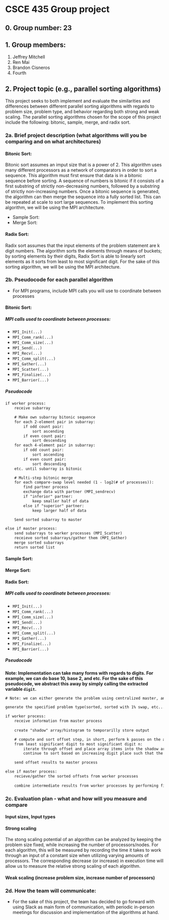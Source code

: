 # CSCE 435 Group project

## 0. Group number: 23

## 1. Group members:
1. Jeffrey Mitchell
2. Ren Mai
3. Brandon Cisneros
4. Fourth

## 2. Project topic (e.g., parallel sorting algorithms)
This project seeks to both implement and evaluate the similarities and differences between different parallel sorting algorithms with regards to problem size, problem type, and behavior regarding both strong and weak scaling. The parallel sorting algorithms chosen for the scope of this project include the following: bitonic, sample, merge, and radix sort.

### 2a. Brief project description (what algorithms will you be comparing and on what architectures)

#### Bitonic Sort:
Bitonic sort assumes an imput size that is a power of 2. This algorithm uses many different processors as a network of comparators in order to sort a sequence. This algorithm must first ensure that data is in a bitonic sequence before sorting. A sequence of numbers is bitonic if it consists of a first substring of strictly non-decreasing numbers, followed by a substring of strictly non-increasing numbers. Once a bitonic sequence is generated, the algorithm can then merge the sequence into a fully sorted list. This can be repeated at scale to sort large sequences. To implement this sorting algorithm, we will be using the MPI architecture.
- Sample Sort:
- Merge Sort:
#### Radix Sort:
Radix sort assumes that the input elements of the problem statement are k digit numbers. The algorithm sorts the elements through means of buckets; by sorting elements by their digits, Radix Sort is able to linearly sort elements as it sorts from least to most significant digit. For the sake of this sorting algorithm, we will be using the MPI architecture.



### 2b. Pseudocode for each parallel algorithm
- For MPI programs, include MPI calls you will use to coordinate between processes
#### Bitonic Sort:
##### MPI calls used to coordinate between processes:
- `MPI_Init(...)`
- `MPI_Comm_rank(...)`
- `MPI_Comm_size(...)`
- `MPI_Send(...)`
- `MPI_Recv(...)`
- `MPI_Comm_split(...)`
- `MPI_Gather(...)`
- `MPI_Scatter(...)`
- `MPI_Finalize(...)`
- `MPI_Barrier(...)`
##### Pseudocode
```txt
if worker process:
    receive subarray

    # Make own subarray bitonic sequence
    for each 2-element pair in subarray:
        if odd count pair:
            sort ascending
        if even count pair:
            sort descending
    for each 4-element pair in subarray:
        if odd count pair:
            sort ascending
        if even count pair:
            sort descending
    etc. until subarray is bitonic

    # Multi-step bitonic merge
    for each compare-swap level needed (1 - log2(# of processes)):
        find partner process
        exchange data with partner (MPI_sendrecv)
        if "inferior" partner:
            keep smaller half of data
        else if "superior" partner:
            keep larger half of data

    Send sorted subarray to master

else if master process:
    send subarrays to worker processes (MPI_Scatter)
    receieve sorted subarrays/gather them (MPI_Gather)
    merge sorted subarrays
    return sorted list
```

#### Sample Sort:

#### Merge Sort:

#### Radix Sort:
##### MPI calls used to coordinate between processes:
- `MPI_Init(...)`
- `MPI_Comm_rank(...)`
- `MPI_Comm_size(...)`
- `MPI_Send(...)`
- `MPI_Recv(...)`
- `MPI_Comm_split(...)`
- `MPI_Gather(...)`
- `MPI_Finalize(...)`
- `MPI_Barrier(...)`
##### Pseudocode
**Note: Implementation can take many forms with regards to digits. For example, we can do base 10, base 2, and etc. For the sake of this pseudocode, we abstract this away by simply calling the extracted variable `digit`.**
```txt
# Note: we can either generate the problem using centralized master, and provide data by sending with offset, or have the processes generate based on rank independently to avoid sending overhead.

generate the specified problem type(sorted, sorted with 1% swap, etc...)

if worker process:
    receive information from master process
    
    create "shadow" array/histogram to temporarilly store output

    # compute and sort offset step, in short, perform k passes on the array until sorted
    from least significant digit to most significant digit n:
        iterate through offset and place array items into the shadow array (buckets) based on respective value of digit (i.e. sort based on significant digit chosen)
        continue to sort based on increasing digit place such that the newly placed digit in the bucket does not violate the previously established order.

    send offset results to master process

else if master process:
    recieve/gather the sorted offsets from worker processes
    
    combine intermediate results from worker processes by performing final radix sweep on the combined results. (shown in worker process)
```

### 2c. Evaluation plan - what and how will you measure and compare
#### Input sizes, Input types
#### Strong scaling
The stong scaling potential of an algorithm can be analyzed by keeping the problem size fixed, while increasing the number of processors/nodes. For each algorithm, this will be measured by recording the time it takes to work through an input of a constant size when utilizing varying amounts of processors. The corresponding decrease (or increase) in execution time will allow us to measure the relative strong scaling of each algorithm.
#### Weak scaling (increase problem size, increase number of processors)

### 2d. How the team will communicate:
- For the sake of this project, the team has decided to go forward with using Slack as main form of communication, with periodic in-person meetings for discussion and implementation of the algorithms at hand.